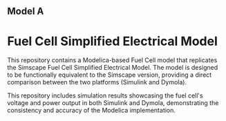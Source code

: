 ## Model A
# Fuel Cell Simplified Electrical Model
This repository contains a Modelica-based Fuel Cell model that replicates the Simscape Fuel Cell Simplified Electrical Model. The model is designed to be functionally equivalent to the Simscape version, providing a direct comparison between the two platforms (Simulink and Dymola).

This repository includes simulation results showcasing the fuel cell's voltage and power output in both Simulink and Dymola, demonstrating the consistency and accuracy of the Modelica implementation.
